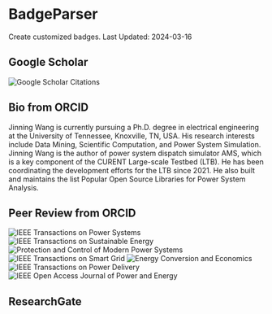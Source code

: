# BadgeParser
Create customized badges.
Last Updated: 2024-03-16
## Google Scholar
![Google Scholar Citations](https://img.shields.io/badge/Google%20Scholar%20Citations-100-blue.svg?logo=googlescholar&link=https://scholar.google.com/citations?user=Wr7nQZAAAAAJ&hl=en&oi=ao)
## Bio from ORCID
Jinning Wang is currently pursuing a Ph.D. degree in electrical engineering at the University of Tennessee, Knoxville, TN, USA. His research interests include Data Mining, Scientific Computation, and Power System Simulation.
Jinning Wang is the author of power system dispatch simulator AMS, which is a key component of the CURENT Large-scale Testbed (LTB). He has been coordinating the development efforts for the LTB since 2021. He also built and maintains the list Popular Open Source Libraries for Power System Analysis.
## Peer Review from ORCID
![IEEE Transactions on Power Systems](https://img.shields.io/badge/IEEE%20Transactions%20on%20Power%20Systems-3-blue.svg)  ![IEEE Transactions on Sustainable Energy](https://img.shields.io/badge/IEEE%20Transactions%20on%20Sustainable%20Energy-3-blue.svg)  ![Protection and Control of Modern Power Systems](https://img.shields.io/badge/Protection%20and%20Control%20of%20Modern%20Power%20Systems-1-blue.svg)  ![IEEE Transactions on Smart Grid](https://img.shields.io/badge/IEEE%20Transactions%20on%20Smart%20Grid-7-blue.svg)  ![Energy Conversion and Economics](https://img.shields.io/badge/Energy%20Conversion%20and%20Economics-1-blue.svg)  ![IEEE Transactions on Power Delivery](https://img.shields.io/badge/IEEE%20Transactions%20on%20Power%20Delivery-2-blue.svg)  ![IEEE Open Access Journal of Power and Energy](https://img.shields.io/badge/IEEE%20Open%20Access%20Journal%20of%20Power%20and%20Energy-2-blue.svg)  
## ResearchGate
